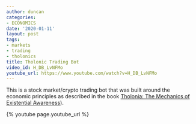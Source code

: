 ```yaml
---
author: duncan
categories:
- ECONOMICS
date: '2020-01-11'
layout: post
tags:
- markets
- trading
- tholonics
title: Tholonic Trading Bot
video_id: H_DB_LvNFMo
youtube_url: https://www.youtube.com/watch?v=H_DB_LvNFMo
---
```


This is a stock market/crypto trading bot that was built around the economic principles as described in the book [Tholonia: The Mechanics of Existential Awareness](/the_book)).

<!--more-->

{% youtube page.youtube_url %}